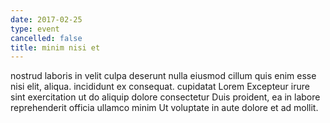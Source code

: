 ```yaml
---
date: 2017-02-25
type: event
cancelled: false
title: minim nisi et
---
```

nostrud laboris in velit culpa deserunt nulla eiusmod cillum quis enim esse nisi elit, aliqua. incididunt ex consequat. cupidatat Lorem Excepteur irure sint exercitation ut do aliquip dolore consectetur Duis proident, ea in labore reprehenderit officia ullamco minim Ut voluptate in aute dolore et ad mollit.